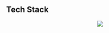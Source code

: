 <h2>Tech Stack</h2>
<p align="center">
  <a href="https://skillicons.dev">
    <img src="https://skillicons.dev/icons?i=py,ts,js,bash,java,cpp,c,lua,vue,flask,tailwind,html,css&perline=8" />
  </a>
</p>

